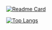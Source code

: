 [![Readme Card](https://github-readme-stats.vercel.app/api/pin/?username=Haco-IT&repo=github-readme-stats)](https://github.com/Haco-IT/Schoonmaakrobot-Scraper)

[![Top Langs](https://github-readme-stats.vercel.app/api/top-langs/?username=Haco-IT&layout=pie)](https://github.com/Haco-IT/github-readme-stats)
